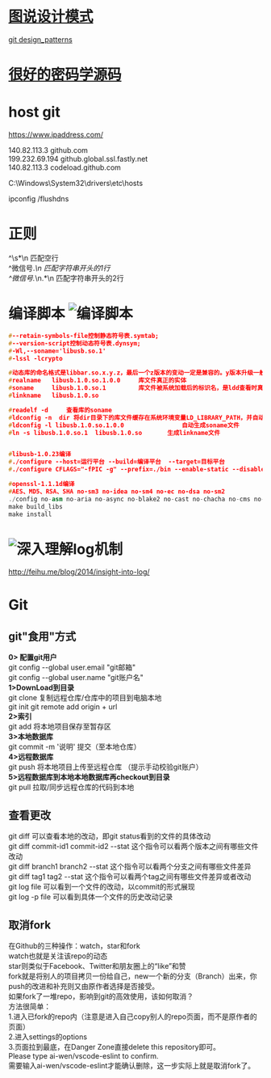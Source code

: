 # [图说设计模式](https://design-patterns.readthedocs.io/zh_CN/latest/index.html)
[git design_patterns](https://github.com/me115/design_patterns)

# [很好的密码学源码](https://www.oryx-embedded.com/products/CycloneTCP)

# host git
https://www.ipaddress.com/

140.82.113.3  github.com  
199.232.69.194 github.global.ssl.fastly.net  
140.82.113.3 codeload.github.com  

C:\Windows\System32\drivers\etc\hosts   

ipconfig /flushdns  


# 正则
^\s*\n              匹配空行   
^微信号.*\n         匹配字符串开头的1行  
^微信号.*\n.*\n     匹配字符串开头的2行  

# 编译脚本 ![编译脚本](编译脚本)
```cpp
#--retain-symbols-file控制静态符号表.symtab;
#--version-script控制动态符号表.dynsym;
#-Wl,--soname='libusb.so.1'
#-lssl -lcrypto

#动态库的命名格式是libbar.so.x.y.z，最后一个z版本的变动一定是兼容的。y版本升级一般向前兼容。所以这个y和z不能写死。x版本变动一般是不兼容升级。
#realname 	libusb.1.0.so.1.0.0		库文件真正的实体
#soname		libusb.1.0.so.1			库文件被系统加载后的标识名，是ldd查看时真正的					
#linkname	libusb.1.0.so

#readelf -d 	查看库的soname
#ldconfig -n  dir 将dir目录下的库文件缓存在系统环境变量LD_LIBRARY_PATH，并自动生成对应的soname文件
#ldconfig -l libusb.1.0.so.1.0.0				自动生成soname文件
#ln -s libusb.1.0.so.1  libusb.1.0.so		生成linkname文件


#libusb-1.0.23编译
#./configure --host=运行平台 --build=编译平台  --target=目标平台
#./configure CFLAGS="-fPIC -g" --prefix=./bin --enable-static --disable-udev --host=mips64el-linux --build=mips64el-linux --target=mips64el-linux  

#openssl-1.1.1d编译
#AES、MD5、RSA、SHA no-sm3 no-idea no-sm4 no-ec no-dsa no-sm2
./config no-asm no-aria no-async no-blake2 no-cast no-chacha no-cms no-comp no-ct no-dso no-engine no-err no-md2 no-md4 no-mdc2 no-poly1305 no-rc2 no-rc4 no-rc5 no-ripemd no-seed  no-ts no-srp no-ui  no-siphash no-bf no-camellia no-ocsp  no-cmac  no-hw no-pic no-egd no-zlib  no-sse2  no-rfc3779 no-ssl no-ssl2 no-ssl3 no-tls no-unit-test no-tests no-sock  --prefix=./../lib/linux/x64		
make build_libs
make install

```

# ![深入理解log机制](http://feihu.me/blog/2014/insight-into-log/) 
http://feihu.me/blog/2014/insight-into-log/   
# Git
 
## git"食用"方式
**0> 配置git用户**  
	git config --global user.email  "git邮箱"  
	git config --global user.name "git账户名"  
**1>DownLoad到目录**  
	git clone 复制远程仓库/仓库中的项目到电脑本地  
	git init git remote add origin + url  
**2>索引**  
	git add 将本地项目保存至暂存区  
**3>本地数据库**  
	git commit -m '说明' 提交（至本地仓库）  
**4>远程数据库**  
	git push 将本地项目上传至远程仓库 （提示手动校验git账户）  
**5>远程数据库到本地本地数据库再checkout到目录**  
	git pull 拉取/同步远程仓库的代码到本地  

## 查看更改 
git diff   可以查看本地的改动，即git status看到的文件的具体改动  
git diff commit-id1 commit-id2 --stat   这个指令可以看两个版本之间有哪些文件改动  
git diff branch1 branch2 --stat  这个指令可以看两个分支之间有哪些文件差异  
git diff tag1 tag2 --stat 这个指令可以看两个tag之间有哪些文件差异或者改动  
git log  file 可以看到一个文件的改动，以commit的形式展现   
git log -p file 可以看到具体一个文件的历史改动记录  

## 取消fork
在Github的三种操作：watch，star和fork  
watch也就是关注该repo的动态  
star则类似于Facebook、Twitter和朋友圈上的“like”和赞  
fork就是将别人的项目拷贝一份给自己，new一个新的分支（Branch）出来，你push的改进和补充则又由原作者选择是否接受。  
如果fork了一堆repo，影响到git的高效使用，该如何取消？  
方法很简单：  
1.进入已fork的repo内（注意是进入自己copy别人的repo页面，而不是原作者的页面）  
2.进入settings的options  
3.页面拉到最底，在Danger Zone直接delete this repository即可。  
Please type ai-wen/vscode-eslint to confirm.  
需要输入ai-wen/vscode-eslint才能确认删除，这一步实际上就是取消fork了。  
